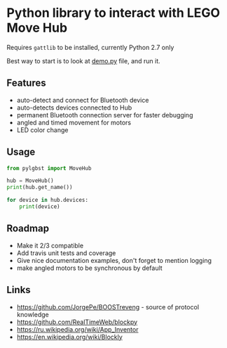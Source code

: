 # Python library to interact with LEGO Move Hub

Requires `gattlib` to be installed, currently Python 2.7 only

Best way to start is to look at [demo.py](demo.py) file, and run it.

## Features

- auto-detect and connect for Bluetooth device
- auto-detects devices connected to Hub
- permanent Bluetooth connection server for faster debugging
- angled and timed movement for motors
- LED color change

## Usage

```python
from pylgbst import MoveHub

hub = MoveHub()
print(hub.get_name())

for device in hub.devices:
    print(device)
```

## Roadmap

- Make it 2/3 compatible
- Add travis unit tests and coverage
- Give nice documentation examples, don't forget to mention logging
- make angled motors to be synchronous by default

## Links

- https://github.com/JorgePe/BOOSTreveng - source of protocol knowledge
- https://github.com/RealTimeWeb/blockpy
- https://ru.wikipedia.org/wiki/App_Inventor
- https://en.wikipedia.org/wiki/Blockly

